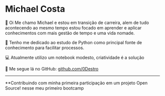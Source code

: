 # Michael Costa

👋 Oi Me chamo Michael e estou em transição de carreira, alem de tudo acontecendo ao mesmo tempo estou focado em aprender e aplicar conhecimentos com mais gestão de tempo e uma vida nomade.

🚀 Tenho me dedicado ao estudo de Python como principal fonte de conhecimento para facilitar processos.

💻 Atualmente utilizo um notebook modesto, criatividade é a solução

🔗 Me segue lá no GitHub: [github.com/0Destro](https://github.com/alquimista001)

---

**Contribuindo com minha primeira participação em um projeto Open Source! nesse meu primeiro bootcamp
